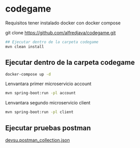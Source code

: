 # codegame

Requisitos tener instalado docker con docker compose

git clone https://github.com/alfredjava/codegame.git

```bash 
## Ejecutar dentro de la carpeta codegame
mvn clean install
```
## Ejecutar dentro de la carpeta codegame
```bash
docker-compose up -d
```
Lenvantara primer microservicio account
```bash
mvn spring-boot:run -pl account
```
Lenvantara segundo microservicio client
```bash
mvn spring-boot:run -pl client
```

## Ejecutar pruebas postman
[devsu.postman_collection.json](devsu.postman_collection.json)
